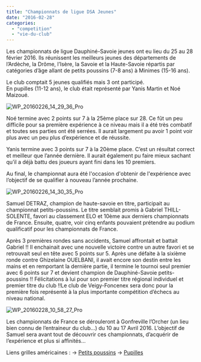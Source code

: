 ```yaml
---
title: "Championnats de ligue DSA Jeunes"
date: "2016-02-28"
categories: 
  - "competition"
  - "vie-du-club"
---
```


Les championnats de ligue Dauphiné-Savoie jeunes ont eu lieu du 25 au 28 février 2016. Ils réunissent les meilleurs jeunes des départements de l’Ardèche, la Drôme, l’Isère, la Savoie et la Haute-Savoie répartis par catégories d’âge allant de petits poussins (7-8 ans) à Minimes (15-16 ans).

Le club comptait 5 jeunes qualifiés mais 3 ont participé.  
En pupilles (11-12 ans), le club était représenté par Yanis Martin et Noé Maizoué.

![WP_20160226_14_29_36_Pro](/wordpress-uploads/2016/02/WP_20160226_14_29_36_Pro-300x169.jpg)

Noé termine avec 2 points sur 7 à la 25ème place sur 28. Ce fût un peu difficile pour sa première expérience à ce niveau mais il a été très combatif et toutes ses parties ont été serrées. Il aurait largement pu avoir 1 point voir plus avec un peu plus d’expérience et de réussite.

Yanis termine avec 3 points sur 7 à la 20ème place. C’est un résultat correct et meilleur que l’année dernière. Il aurait également pu faire mieux sachant qu’il a déjà battu des joueurs ayant fini dans les 10 premiers.

Au final, le championnat aura été l'occasion d'obtenir de l'expérience avec l’objectif de se qualifier à nouveau l’année prochaine.

![WP_20160226_14_30_35_Pro](/wordpress-uploads/2016/02/WP_20160226_14_30_35_Pro-300x169.jpg)

Samuel DETRAZ, champion de haute-savoie en titre, participait au championnat petits-poussins. Le titre semblait promis à Gabriel THILL-SOLENTE, favori au classement ELO et 10ème aux derniers championnats de France. Ensuite, quatre, voir cinq enfants pouvaient prétendre au podium qualificatif pour les championnats de France.

Après 3 premières rondes sans accidents, Samuel affrontait et battait Gabriel !! Il enchainait avec une nouvelle victoire contre un autre favori et se retrouvait seul en tête avec 5 points sur 5. Après une défaite à la sixième ronde contre Ghizelaine OUELBANI, il avait encore son destin entre les mains et en remportant la dernière partie, il termine le tournoi seul premier avec 6 points sur 7 et devient champion de Dauphiné-Savoie petits-poussins !! Félicitations à lui pour son premier titre régional individuel et premier titre du club !!Le club de Veigy-Foncenex sera donc pour la première fois représenté à la plus importante compétition d’échecs au niveau national.

![WP_20160228_10_58_27_Pro](/wordpress-uploads/2016/02/WP_20160228_10_58_27_Pro-300x169.jpg)

Les championnats de France se dérouleront à Gonfreville l’Orcher (un lieu bien connu de l’entraineur du club…) du 10 au 17 Avril 2016. L’objectif de Samuel sera avant tout de découvrir ces championnats, d’acquérir de l’expérience et plus si affinités…

  
Liens grilles américaines : → [Petits poussins](http://echecs.asso.fr/FicheTournoi.aspx?Ref=37212 "Lien vers grille petit poussin") → [Pupilles](http://echecs.asso.fr/FicheTournoi.aspx?Ref=37208 "Lien vers grille Pupille")
